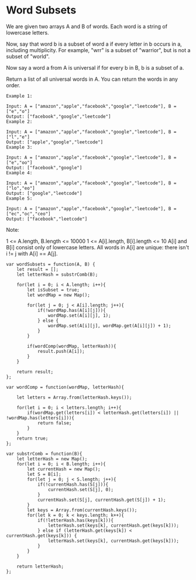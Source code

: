 # Word Subsets

We are given two arrays A and B of words.  Each word is a string of lowercase letters.

Now, say that word b is a subset of word a if every letter in b occurs in a, including multiplicity.  For example, "wrr" is a subset of "warrior", but is not a subset of "world".

Now say a word a from A is universal if for every b in B, b is a subset of a.

Return a list of all universal words in A.  You can return the words in any order.

```
Example 1:

Input: A = ["amazon","apple","facebook","google","leetcode"], B = ["e","o"]
Output: ["facebook","google","leetcode"]
Example 2:

Input: A = ["amazon","apple","facebook","google","leetcode"], B = ["l","e"]
Output: ["apple","google","leetcode"]
Example 3:

Input: A = ["amazon","apple","facebook","google","leetcode"], B = ["e","oo"]
Output: ["facebook","google"]
Example 4:
 
Input: A = ["amazon","apple","facebook","google","leetcode"], B = ["lo","eo"]
Output: ["google","leetcode"]
Example 5:

Input: A = ["amazon","apple","facebook","google","leetcode"], B = ["ec","oc","ceo"]
Output: ["facebook","leetcode"]
```

Note:

1 <= A.length, B.length <= 10000
1 <= A[i].length, B[i].length <= 10
A[i] and B[i] consist only of lowercase letters.
All words in A[i] are unique: there isn't i != j with A[i] == A[j].

```
var wordSubsets = function(A, B) {
    let result = [];
    let letterHash = substrComb(B);

    for(let i = 0; i < A.length; i++){
        let isSubset = true;
        let wordMap = new Map();

        for(let j = 0; j < A[i].length; j++){
            if(!wordMap.has(A[i][j])){
                wordMap.set(A[i][j], 1);
            } else {
                wordMap.set(A[i][j], wordMap.get(A[i][j]) + 1);
            }
        }    

        if(wordComp(wordMap, letterHash)){
            result.push(A[i]);
        }
    }

    return result;
};

var wordComp = function(wordMap, letterHash){

    let letters = Array.from(letterHash.keys());

    for(let i = 0; i < letters.length; i++){
        if(wordMap.get(letters[i]) < letterHash.get(letters[i]) || !wordMap.has(letters[i])){
            return false;
        }
    }
    return true;
};

var substrComb = function(B){
    let letterHash = new Map();
    for(let i = 0; i < B.length; i++){
        let currentHash = new Map();
        let S = B[i];
        for(let j = 0; j < S.length; j++){
            if(!currentHash.has(S[j])){
                currentHash.set(S[j], 0);
            }
            currentHash.set(S[j], currentHash.get(S[j]) + 1);
        }
        let keys = Array.from(currentHash.keys());
        for(let k = 0; k < keys.length; k++){
            if(!letterHash.has(keys[k])){
                letterHash.set(keys[k], currentHash.get(keys[k]));
            } else if (letterHash.get(keys[k]) < currentHash.get(keys[k])) {
                letterHash.set(keys[k], currentHash.get(keys[k]));
            }
        }
    }

    return letterHash;
};
```
